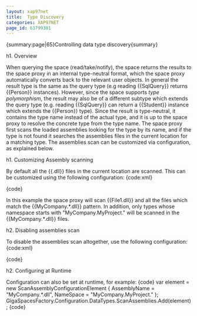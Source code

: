 ```yaml
---
layout: xap97net
title:  Type Discovery
categories: XAP97NET
page_id: 63799381
---
```


{summary:page|65}Controlling data type discovery{summary}

h1. Overview

When querying the space (read/take/notify), the space returns the results to the space proxy in an internal type-neutral format, which the space proxy automatically converts back to the relevant user objects. In general the result type is the same as the query type (e.g reading {{SqlQuery<Person>}} returns {{Person}} instances). However, since the space supports *type polymorphism*, the result may also be of a different subtype which extends the query type (e.g. reading {{SqlQuery<Person>}} can return a {{Student}} instance  which extends the {{Person}} type). Since the result is type-neutral, it contains the type name instead of the actual type, and it is up to the space proxy to resolve the concrete type from the type name. The space proxy first scans the loaded assemblies looking for the type by its name, and if the type is not found it searches the assemblies files in the current location for a matching type. The assemblies scan can be customized via configuration, as explained below.

h1. Customizing Assembly scanning

By default all the {{.dll}} files in the current location are scanned. This can be customized using the following configuration:
{code:xml}
<configuration>
    <configSections>
        <section name="GigaSpaces" type="GigaSpaces.Core.Configuration.GigaSpacesCoreConfiguration, GigaSpaces.Core"/>
    </configSections>
    <GigaSpaces>
        <DataTypes>
            <ScanAssemblies>
                <add AssemblyName="File1.dll"/>
                <add AssemblyName="MyCompany.*.dll" NameSpace="MyCompany.MyProject."/>
            </ScanAssemblies>
        </DataTypes>
    </GigaSpaces>
</configuration>
{code}

In this example the space proxy will scan {{File1.dll}} and all the files which match the {{MyCompany.\*.dll}} pattern. In addition, only types whose namespace starts with "MyCompany.MyProject." will be scanned in the {{MyCompany.\*.dll}} files.

h2. Disabling assemblies scan

To disable the assemblies scan altogether, use the following configuration:
{code:xml}
<configuration>
    <configSections>
        <section name="GigaSpaces" type="GigaSpaces.Core.Configuration.GigaSpacesCoreConfiguration, GigaSpaces.Core"/>
    </configSections>
    <GigaSpaces>
        <DataTypes>
            <ScanAssemblies Disabled="true"/>
        </DataTypes>
    </GigaSpaces>
</configuration>
{code}

h2. Configuring at Runtime

Configuration can also be set at runtime, for example:
{code}
var element = new ScanAssemblyConfigurationElement { AssemblyName = "MyCompany.*.dll", NameSpace = "MyCompany.MyProject." };
GigaSpacesFactory.Configuration.DataTypes.ScanAssemblies.Add(element);
{code}